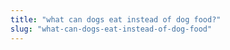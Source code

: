```yaml
---
title: "what can dogs eat instead of dog food?"
slug: "what-can-dogs-eat-instead-of-dog-food"
---
```


